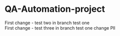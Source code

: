# QA-Automation-project

First change - test two in branch test one <br />
First change - test three in branch test one change Pll <br />